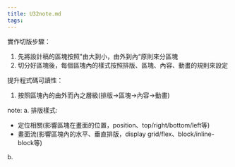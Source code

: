 ```yaml
---
title: U32note.md
tags:
---
```



實作切版步驟：
1. 先將設計稿的區塊按照"由大到小，由外到內“原則來分區塊
2. 切分好區塊後，每個區塊內的樣式按照排版、區塊、內容、動畫的規則來設定




提升程式碼可讀性：
1. 按照區塊內的由外而內之層級(排版->區塊->內容->動畫)



note:
a. 排版樣式: 
- 定位相關(影響區塊在畫面的位置，position、top/right/bottom/left等)
- 畫面流(影響區塊內的水平、垂直排版，display grid/flex、block/inline-block等)

b. 
